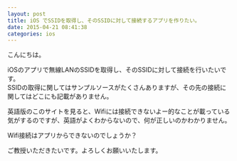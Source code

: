 ```yaml
---
layout: post
title: iOS でSSIDを取得し、そのSSIDに対して接続するアプリを作りたい。
date: 2015-04-21 08:41:38
categories: ios
---
```

<p>こんにちは。</p>

<p>iOSのアプリで無線LANのSSIDを取得し、そのSSIDに対して接続を行いたいです。<br>
SSIDの取得に関してはサンプルソースがたくさんありますが、その先の接続に関してはどこにも記載がありません。</p>

<p>英語版のこのサイトを見ると、Wifiには接続できないよー的なことが載っている気がするのですが、英語がよくわからないので、何が正しいのかわかりません。</p>

<p>Wifi接続はアプリからできないのでしょうか？</p>

<p>ご教授いただきたいです。よろしくお願いいたします。</p>
